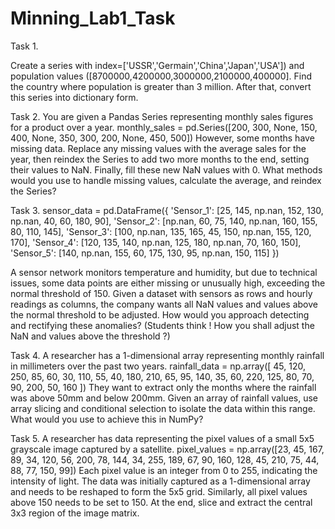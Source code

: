 # Minning_Lab1_Task
Task 1.

Create a series with index=['USSR','Germain','China','Japan','USA']) and population values
([8700000,4200000,3000000,2100000,400000]. Find the country where population is
greater than 3 million. After that, convert this series into dictionary form.

Task 2.
You are given a Pandas Series representing monthly sales figures for a product over a year.
monthly_sales = pd.Series([200, 300, None, 150, 400, None, 350, 300, 200, None, 450,
500])
However, some months have missing data. Replace any missing values with the average
sales for the year, then reindex the Series to add two more months to the end, setting their
values to NaN. Finally, fill these new NaN values with 0. What methods would you use to
handle missing values, calculate the average, and reindex the Series?

Task 3.
sensor_data = pd.DataFrame({ 'Sensor_1': [25, 145, np.nan, 152, 130, np.nan, 40, 60, 180,
90], 'Sensor_2': [np.nan, 60, 75, 140, np.nan, 160, 155, 80, 110, 145], 'Sensor_3': [100,
np.nan, 135, 165, 45, 150, np.nan, 155, 120, 170], 'Sensor_4': [120, 135, 140, np.nan, 125,
180, np.nan, 70, 160, 150], 'Sensor_5': [140, np.nan, 155, 60, 175, 130, 95, np.nan, 150,
115] })

A sensor network monitors temperature and humidity, but due to technical issues, some
data points are either missing or unusually high, exceeding the normal threshold of 150.
Given a dataset with sensors as rows and hourly readings as columns, the company wants
all NaN values and values above the normal threshold to be adjusted. How would you
approach detecting and rectifying these anomalies?
(Students think ! How you shall adjust the NaN and values above the threshold ?)

Task 4.
A researcher has a 1-dimensional array representing monthly rainfall in millimeters over
the past two years.
rainfall_data = np.array([ 45, 120, 250, 85, 60, 30, 110, 55, 40, 180, 210, 65, 95, 140, 35,
60, 220, 125, 80, 70, 90, 200, 50, 160 ])
They want to extract only the months where the rainfall was above 50mm and below
200mm. Given an array of rainfall values, use array slicing and conditional selection to
isolate the data within this range. What would you use to achieve this in NumPy?

Task 5.
A researcher has data representing the pixel values of a small 5x5 grayscale image captured
by a satellite.
pixel_values = np.array([23, 45, 167, 89, 34, 120, 56, 200, 78, 144, 34, 255, 189, 67, 90,
160, 128, 45, 210, 75, 44, 88, 77, 150, 99])
Each pixel value is an integer from 0 to 255, indicating the intensity of light. The data was
initially captured as a 1-dimensional array and needs to be reshaped to form the 5x5 grid.
Similarly, all pixel values above 150 needs to be set to 150. At the end, slice and extract
the central 3x3 region of the image matrix.
